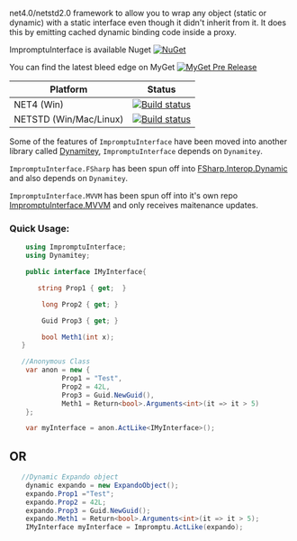 net4.0/netstd2.0 framework to allow you to wrap any object (static or dynamic) with a static interface even though it didn't inherit from it. It does this by emitting cached dynamic binding code inside a proxy.

ImpromptuInterface is available Nuget [![NuGet](https://img.shields.io/nuget/dt/ImpromptuInterface.svg)](https://www.nuget.org/packages/ImpromptuInterface/)

You can find the latest bleed edge on MyGet [![MyGet Pre Release](https://img.shields.io/myget/dynamitey-ci/vpre/ImpromptuInterface.svg)](https://www.myget.org/feed/dynamitey-ci/package/nuget/ImpromptuInterface)

Platform | Status
-------- | ------
NET4 (Win)    | [![Build status](https://github.com/ekonbenefits/impromptu-interface/actions/workflows/dotnet48.yml/badge.svg)](https://github.com/ekonbenefits/impromptu-interface/actions/workflows/dotnet48.yml?query=branch%3Amaster)
NETSTD (Win/Mac/Linux)  | [![Build status](https://github.com/ekonbenefits/impromptu-interface/actions/workflows/dotnet.yml/badge.svg)](https://github.com/ekonbenefits/impromptu-interface/actions/workflows/dotnet.yml?query=branch%3Amaster)
 

Some of the features of `ImpromptuInterface` have been moved into another library called [Dynamitey](https://github.com/ekonbenefits/dynamitey), `ImpromptuInterface` depends on `Dynamitey`.

`ImpromptuInterface.FSharp` has been spun off into [FSharp.Interop.Dynamic](https://github.com/fsprojects/FSharp.Interop.Dynamic) and also depends on `Dynamitey`.

`ImpromptuInterface.MVVM` has been spun off into it's own repo [ImpromptuInterface.MVVM](https://github.com/ekonbenefits/impromptu-interface.mvvm) and only receives maitenance updates.

### Quick Usage:

```csharp
    using ImpromptuInterface;
    using Dynamitey;

    public interface IMyInterface{

       string Prop1 { get;  }

        long Prop2 { get; }

        Guid Prop3 { get; }

        bool Meth1(int x);
   }

```

```csharp
   //Anonymous Class
    var anon = new {
             Prop1 = "Test",
             Prop2 = 42L,
             Prop3 = Guid.NewGuid(),
             Meth1 = Return<bool>.Arguments<int>(it => it > 5)
    };

    var myInterface = anon.ActLike<IMyInterface>();
```

## OR

```csharp
   //Dynamic Expando object
    dynamic expando = new ExpandoObject();
    expando.Prop1 ="Test";
    expando.Prop2 = 42L;
    expando.Prop3 = Guid.NewGuid();
    expando.Meth1 = Return<bool>.Arguments<int>(it => it > 5);
    IMyInterface myInterface = Impromptu.ActLike(expando);
```
